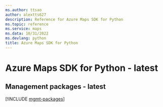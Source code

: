 ```yaml
---
ms.author: ttsao
author: alextts627
description: Reference for Azure Maps SDK for Python
ms.topic: reference
ms.service: maps
ms.data: 10/31/2022
ms.devlang: python
title: Azure Maps SDK for Python
---
```

# Azure Maps SDK for Python - latest

## Management packages - latest
[!INCLUDE [mgmt-packages](maps-mgmt-index.md)]